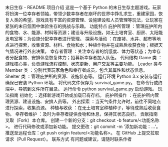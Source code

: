 末日生存 - README
项目介绍
这是一个基于 Python 的末日生存主题游戏。玩家将扮演一位幸存者领袖，带领少数幸存者在崩坏的世界中挣扎求生，重建家园，恢复人类的希望。游戏具有丰富的资源管理、设施建设和人员管理等玩法，让玩家在紧张的末日氛围中体验生存的挑战与乐趣。
功能特点
庇护所管理 ：管理庇护所内的食物、水、能源、材料等资源；建设与升级设施，如无土培育室、厨房、太阳能发电室等；为设施分配幸存者进行管理。
探索与活动 ：在废墟、水井、超市等地点进行探索，收集资源、材料、食物和水；种植作物并在成熟后收获食物；根据天气情况进行外出决策。
幸存者管理 ：关注幸存者的饥饿度、体力等状态；为幸存者分配食物、安排休息恢复体力；招募新幸存者加入队伍。
代码结构
Game 类 ：游戏核心类，负责游戏流程控制、状态更新、用户交互等主要功能。
Leader 类与 Member 类 ：分别代表玩家角色和幸存者成员，包含其属性和状态信息。
Shelter 类 ：管理庇护所的资源、设施状态等。
运行环境
Python 3.x
安装与运行
确保已安装 Python 环境。
将代码文件保存为 survival_game.py。
在命令行或终端中，导航到文件所在目录。
运行命令 python survival_game.py 启动游戏。
玩法指南
初始化 ：选择新游戏开始或加载已有存档。
庇护所操作 ：在庇护所内管理资源、建设设施、安排人员等。
外出探索 ：当天气条件允许时，前往不同地点进行探索，收集资源。
种植与收获 ：在无土培育室种植种子，等待成熟后收获食物。
幸存者维护 ：及时为幸存者提供食物和休息，保持其状态良好。
贡献指南
叉取（Fork）本仓库。
创建一个新的分支：git checkout -b feature/<功能名称>。
进行代码修改或添加新功能。
提交更改：git commit -m '添加新功能：...'。
推送至远程仓库：git push origin feature/<功能名称>。
在 GitHub 上提交拉取请求（Pull Request）。
联系方式
有问题或建议，请随时联系作者

